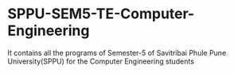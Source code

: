 # SPPU-SEM5-TE-Computer-Engineering
It contains all the programs of Semester-5 of Savitribai Phule Pune University(SPPU) for the Computer Engineering students
